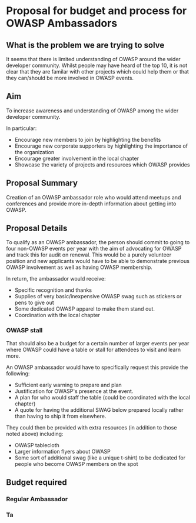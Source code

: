 # Proposal for budget and process for OWASP Ambassadors 

## What is the problem we are trying to solve

It seems that there is limited understanding of OWASP around the wider developer community. Whilst people may have heard of the top 10, it is not clear that they are familar with other projects which could help them or that they can/should be more involved in OWASP events.

## Aim

To increase awareness and understanding of OWASP among the wider developer community.

In particular:
* Encourage new members to join by highlighting the benefits
* Encourage new corporate supporters by highlighting the importance of the organization
* Encourage greater involvement in the local chapter
* Showcase the variety of projects and resources which OWASP provides

## Proposal Summary

Creation of an OWASP ambassador role who would attend meetups and conferences and provide more in-depth information about getting into OWASP. 

## Proposal Details

To qualify as an OWASP ambassador, the person should commit to going to four non-OWASP events per year with the aim of advocating for OWASP and track this for audit on renewal. This would be a purely volunteer position and new applicants would have to be able to demonstrate previous OWASP involvement as well as having OWASP membership.

In return, the ambassador would receive:
* Specific recognition and thanks
* Supplies of very basic/inexpensive OWASP swag such as stickers or pens to give out
* Some dedicated OWASP apparel to make them stand out.
* Coordination with the local chapter

### OWASP stall

That should also be a budget for a certain number of larger events per year where OWASP could have a table or stall for attendees to visit and learn more. 

An OWASP ambassador would have to specifically request this  provide the following:
* Sufficient early warning to prepare and plan
* Justification for OWASP's presence at the event.
* A plan for who would staff the table (could be coordinated with the local chapter)
* A quote for having the additional SWAG below prepared locally rather than having to ship it from elsewhere.

They could then be provided with extra resources (in addition to those noted above) including:
* OWASP tablecloth
* Larger information flyers about OWASP
* Some sort of additional swag (like a unique t-shirt) to be dedicated for people who become OWASP members on the spot


## Budget required

### Regular Ambassador

### Ta